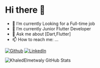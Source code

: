 # Hi there 👋

- 🔭 I’m currently Looking for a Full-time job
- 🌱 I’m currently Junior Flutter Developer  
- 💬 Ask me about [Dart,Flutter]
- 📫 How to reach me: ...

[![Github](https://img.shields.io/badge/GitHub-000000?style=for-the-badge&logo=GitHub&logoColor=white)](https://github.com/KhaledElmetwaly)
[![LinkedIn](https://img.shields.io/badge/LinkedIn-000000?style=for-the-badge&logo=LinkedIn&logoColor=white)](https://www.linkedin.com/in/khaled-elmetwaly-555a32223/)

![KhaledElmetwaly GitHub Stats](https://github-readme-stats.vercel.app/api?username=KhaledElmetwaly&show_icons=true&theme=dark)

